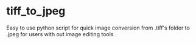 # tiff_to_jpeg
Easy to use python script for quick image conversion from .tiff's  folder to .jpeg for users with out image editing tools
